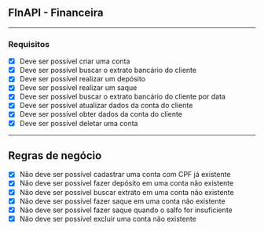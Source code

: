 ## FInAPI - Financeira 

--- 

### Requisitos

- [x] Deve ser possível criar uma conta
- [x] Deve ser possível buscar o extrato bancário do cliente
- [x] Deve ser possível realizar um depósito
- [x] Deve ser possível realizar um saque
- [x] Deve ser possível buscar  o extrato bancário do cliente por data
- [x] Deve ser possível atualizar dados da conta do cliente
- [x] Deve ser possível obter dados da conta  do cliente
- [x] Deve ser possível deletar uma conta

---

## Regras de negócio

- [x] Não deve ser possível cadastrar uma conta com CPF já existente
- [x] Não deve ser possível fazer depósito em uma conta não existente
- [x] Não deve ser possível buscar extrato em uma conta não existente 
- [x] Não deve ser possível fazer saque em uma conta não existente
- [x] Não deve ser possível fazer saque quando o salfo for insuficiente
- [x] Não deve ser possível excluir uma conta não existente